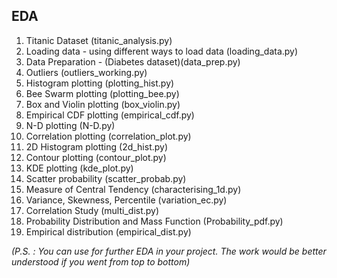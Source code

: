## EDA
1. Titanic Dataset (titanic_analysis.py)
2. Loading data - using different ways to load data (loading_data.py)
3. Data Preparation - (Diabetes dataset)(data_prep.py)
4. Outliers (outliers_working.py)
5. Histogram plotting (plotting_hist.py)
6. Bee Swarm plotting (plotting_bee.py)
7. Box and Violin plotting (box_violin.py)
8. Empirical CDF plotting (empirical_cdf.py)
9. N-D plotting (N-D.py)
10. Correlation plotting (correlation_plot.py)
11. 2D Histogram plotting (2d_hist.py)
12. Contour plotting (contour_plot.py)
13. KDE plotting (kde_plot.py)
14. Scatter probability (scatter_probab.py)
15. Measure of Central Tendency (characterising_1d.py)
16. Variance, Skewness, Percentile (variation_ec.py)
17. Correlation Study (multi_dist.py)
18. Probability Distribution and Mass Function (Probability_pdf.py)
19. Empirical distribution (empirical_dist.py)

*(P.S. : You can use for further EDA in your project. The work would be better
  understood if you went from top to bottom)*
